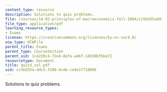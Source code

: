 ```yaml
---
content_type: resource
description: Solutions to quiz problems.
file: /courses/14-02-principles-of-macroeconomics-fall-2004/cc5bd35addc531084cdece4e1f718866_quiz3_sol.pdf
file_type: application/pdf
learning_resource_types:
- Exams
license: https://creativecommons.org/licenses/by-nc-sa/4.0/
ocw_type: OCWFile
parent_title: Exams
parent_type: CourseSection
parent_uid: 1c4228c4-72e4-8efa-a46f-14b50bfbba72
resourcetype: Document
title: quiz3_sol.pdf
uid: cc5bd35a-ddc5-3108-4cde-ce4e1f718866
---
```

Solutions to quiz problems.